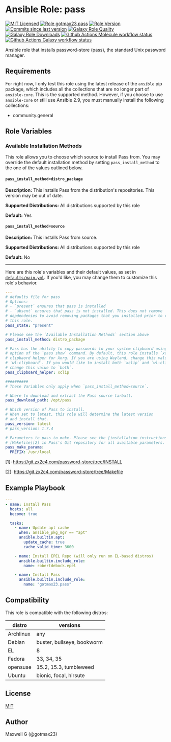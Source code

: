 # Ansible Role: pass
[![MIT Licensed][badge-license]][link-license]
[![Role gotmax23.pass][badge-role]][link-galaxy]
[![Role Version][badge-version]][link-version]
[![Commits since last version][badge-commits-since]][link-version]
[![Galaxy Role Quality][badge-quality]][link-galaxy]
[![Galaxy Role Downloads][badge-downloads]][link-galaxy]
[![Github Actions Molecule workflow status][badge-molecule-workflow]][link-molecule-workflow]
[![Github Actions Galaxy workflow status][badge-galaxy-workflow]][link-galaxy-workflow]

Ansible role that installs password-store (pass), the standard Unix password manager.

## Requirements

For right now, I only test this role using the latest release of the `ansible` pip package, which includes all the collections that are no longer part of `ansible-core`. This is the supported method. However, if you choose to use `ansible-core` or still use Ansible 2.9, you must manually install the following collections:
- community.general

## Role Variables

### Available Installation Methods

This role allows you to choose which source to install Pass from. You may override the default installation method by setting `pass_install_method` to the one of the values outlined below.

#### `pass_install_method=distro_package`

**Description:** This installs Pass from the distribution's repositories. This version may be out of date.

**Supported Distributions:** All distributions supported by this role

**Default:** Yes

#### `pass_install_method=source`
**Description:** This installs Pass from source.

**Supported Distributions:** All distributions supported by this role

**Default:** No

----

Here are this role's variables and their default values, as set in [`defaults/main.yml`][link-defaults]. If you'd like, you may change them to customize this role's behavior.

``` yaml
---
# defaults file for pass
# Options:
# - `present` ensures that pass is installed
# - `absent` ensures that pass is not installed. This does not remove
# depdendenies to avoid removing packages that you installed prior to running
# this role.
pass_state: "present"

# Please see the `Available Installation Methods` section above
pass_install_method: distro_package

# Pass has the ability to copy passwords to your system clipboard using the `-c`
# option of the `pass show` command. By default, this role installs `xclip`, the
# clipbaord helper for Xorg. If you are using Wayland, change this value to
# `wl-clipboard`. If you would like to install both `xclip` and `wl-clipboard`,
# change this value to `both`.
pass_clipboard_helper: xclip

##########
# These Variables only apply when `pass_install_method=source`.

# Where to download and extract the Pass source tarball.
pass_download_path: /opt/pass

# Which version of Pass to install.
# When set to latest, this role will determine the latest version
# and install that.
pass_version: latest
# pass_version: 1.7.4

# Parameters to pass to make. Please see the [installation instructions][1] and
# [Makefile][2] in Pass's Git repository for all available parameters.
pass_make_params:
  PREFIX: /usr/local

```

\[1]: https://git.zx2c4.com/password-store/tree/INSTALL

\[2]: https://git.zx2c4.com/password-store/tree/Makefile


## Example Playbook
``` yaml
---
- name: Install Pass
  hosts: all
  become: true

  tasks:
    - name: Update apt cache
      when: ansible_pkg_mgr == "apt"
      ansible.builtin.apt:
        update_cache: true
        cache_valid_time: 3600

    - name: Install EPEL Repo (will only run on EL-based distros)
      ansible.builtin.include_role:
        name: robertdebock.epel

    - name: Install Pass
      ansible.builtin.include_role:
        name: "gotmax23.pass"

```

## Compatibility
This role is compatible with the following distros:

|distro|versions|
|------|--------|
|Archlinux|any|
|Debian|buster, bullseye, bookworm|
|EL|8|
|Fedora|33, 34, 35|
|opensuse|15.2, 15.3, tumbleweed|
|Ubuntu|bionic, focal, hirsute|

## License
[MIT][link-license]

## Author
Maxwell G (@gotmax23)

[badge-license]: https://img.shields.io/github/license/gotmax23/ansible-role-pass.svg
[link-license]: https://github.com/gotmax23/ansible-role-pass/blob/main/LICENSE
[badge-role]: https://img.shields.io/ansible/role/.svg
[link-galaxy]: https://galaxy.ansible.com/gotmax23/pass
[badge-version]: https://img.shields.io/github/release/gotmax23/ansible-role-pass.svg
[link-version]: https://github.com/gotmax23/ansible-role-pass/releases/latest
[badge-commits-since]: https://img.shields.io/github/commits-since/gotmax23/ansible-role-pass/latest.svg
[badge-quality]: https://img.shields.io/ansible/quality/.svg
[badge-downloads]: https://img.shields.io/ansible/role/d/.svg
[badge-molecule-workflow]: https://github.com/gotmax23/ansible-role-pass/actions/workflows/molecule.yml/badge.svg?branch=main
[link-molecule-workflow]: https://github.com/gotmax23/ansible-role-pass/actions/workflows/molecule.yml
[badge-galaxy-workflow]: https://github.com/gotmax23/ansible-role-pass/actions/workflows/galaxy.yml/badge.svg
[link-galaxy-workflow]: https://github.com/gotmax23/ansible-role-pass/actions/workflows/galaxy.yml
[link-defaults]: https://github.com/gotmax23/ansible-role-pass/blob/main/defaults/main.yml
